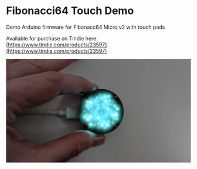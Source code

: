 # Fibonacci64 Touch Demo

Demo Arduino firmware for Fibonacc64 Micro v2 with touch pads

Available for purchase on Tindie here: [https://www.tindie.com/products/23597](https://www.tindie.com/products/23597)

![Fibonacci64 Micro](f64u.png)
